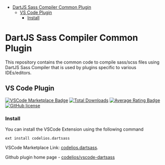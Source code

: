 * [DartJS Sass Compiler Common Plugin](#dartjs-sass-compiler-common-plugin)
    * [VS Code Plugin](#vs-code-plugin)
        * [Install](#install)

# DartJS Sass Compiler Common Plugin

This repository contains the common code to compile sass/scss files using DartJS Sass Compiler that is used by plugins specific to various IDEs/editors.

## VS Code Plugin

[![VSCode Marketplace Badge](https://img.shields.io/vscode-marketplace/v/codelios.dartsass.svg?label=VSCode%20Marketplace&style=flat-square)](https://marketplace.visualstudio.com/items?itemName=codelios.dartsass) [![Total Downloads](https://img.shields.io/visual-studio-marketplace/d/codelios.dartsass.svg?style=flat-square)](https://marketplace.visualstudio.com/items?itemName=codelios.dartsass) [![Average Rating Badge](https://img.shields.io/vscode-marketplace/r/codelios.dartsass.svg?style=flat-square)](https://marketplace.visualstudio.com/items?itemName=codelios.dartsass) [![GitHub license](https://img.shields.io/badge/license-MIT-blue.svg?style=flat-square)](https://github.com/codelios/vscode-dartsass/)


### Install

You can install the VSCode Extension using the following command

`
ext install codelios.dartsass
`

VSCode Marketplace Link: [codelios.dartsass](https://marketplace.visualstudio.com/items?itemName=codelios.dartsass).


Github plugin home page - [codelios/vscode-dartsass](https://github.com/codelios/vscode-dartsass)
